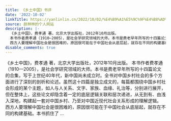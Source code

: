 ```yaml
---
title: 《乡土中国》书评
date: '2022-10-02'
linkTitle: https://yanlinlin.cn/2022/10/02/%E4%B9%A1%E5%9C%9F%E4%B8%AD%E5%9B%BD%E4%B9%A6%E8%AF%84/
source: 颜林林的个人网站
description: |-
  《乡土中国》，费孝通 著，北京大学出版社，2012年10月出版。
  本书作者费孝通（1910—2005），是社会学研究领域的大师。本书是费老早年所写的十四篇论文的合集，写于上世纪40年代，新中国尚未成立时。全书对中国乡村社会的多个方面进行了深刻的剖析和论述。虽然这十四篇是独立成文的，每篇都围绕中国乡村社会形成的某个主题，如人与人关系、文字、家族、血缘、礼治等，分别进行展开，但在整体上，这些论文却隐含着一定的底层逻辑关联和层次递进，从无到有、由浅入深地，构建起一套对中国乡村、乃至对中国近现代社会关系形成的理解逻辑。
  西方人要理解中国社会是很困难的，原因很可能在于中国社会从底层起，就存在不同的构建基础。本书抓住了 ...
disable_comments: true
---
```

《乡土中国》，费孝通 著，北京大学出版社，2012年10月出版。
本书作者费孝通（1910—2005），是社会学研究领域的大师。本书是费老早年所写的十四篇论文的合集，写于上世纪40年代，新中国尚未成立时。全书对中国乡村社会的多个方面进行了深刻的剖析和论述。虽然这十四篇是独立成文的，每篇都围绕中国乡村社会形成的某个主题，如人与人关系、文字、家族、血缘、礼治等，分别进行展开，但在整体上，这些论文却隐含着一定的底层逻辑关联和层次递进，从无到有、由浅入深地，构建起一套对中国乡村、乃至对中国近现代社会关系形成的理解逻辑。
西方人要理解中国社会是很困难的，原因很可能在于中国社会从底层起，就存在不同的构建基础。本书抓住了 ...